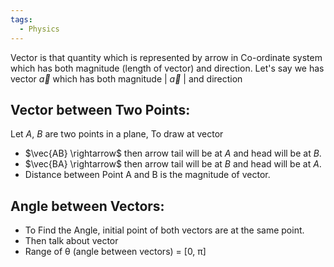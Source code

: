 ```yaml
---
tags:
  - Physics
---
```

Vector is that quantity which is represented by arrow in Co-ordinate system which has both magnitude (length of vector) and direction.
Let's say we has vector $\vec{a}$ which has both magnitude | $\vec{a}$ | and direction 
## Vector between Two Points:
Let *A*, *B* are two points in a plane, To draw at vector 
- $\vec{AB} \rightarrow$ then arrow tail will be at *A* and head will be at *B*.
- $\vec{BA} \rightarrow$ then arrow tail will be at *B* and head will be at *A*.
- Distance between Point A and B is the magnitude of vector.
## Angle between Vectors:
- To Find the Angle, initial point of both vectors are at the same point.
- Then talk about vector
- Range of θ (angle between vectors) = [0, π]

